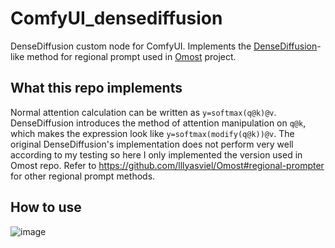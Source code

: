 # ComfyUI_densediffusion
DenseDiffusion custom node for ComfyUI. Implements the [DenseDiffusion](https://github.com/naver-ai/DenseDiffusion)-like method for regional prompt used in [Omost](https://github.com/lllyasviel/Omost) project.

## What this repo implements
Normal attention calculation can be written as `y=softmax(q@k)@v`. DenseDiffusion introduces the method of attention manipulation on `q@k`, which makes the expression look like `y=softmax(modify(q@k))@v`.
The original DenseDiffusion's implementation does not perform very well according to my testing so here I only implemented the version used in Omost repo. Refer to https://github.com/lllyasviel/Omost#regional-prompter for other regional prompt methods.

## How to use
![image](https://github.com/huchenlei/ComfyUI_densediffusion/assets/20929282/d75c1354-8f62-4e84-9b9c-67698e2a5f32)


